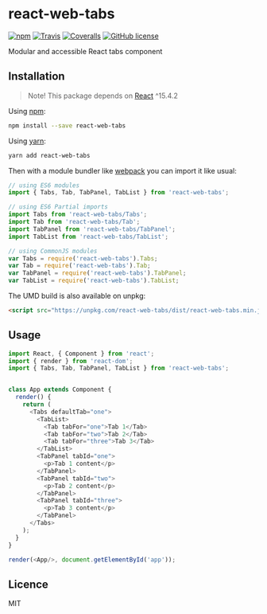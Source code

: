 # react-web-tabs
[![npm](https://img.shields.io/npm/v/react-web-tabs.svg?style=flat-square)](https://www.npmjs.com/package/react-web-tabs)
[![Travis](https://img.shields.io/travis/marcuslindfeldt/react-web-tabs.svg?style=flat-square)](https://travis-ci.org/marcuslindfeldt/react-web-tabs)
[![Coveralls](https://img.shields.io/coveralls/marcuslindfeldt/react-web-tabs.svg?style=flat-square)](https://coveralls.io/github/marcuslindfeldt/react-web-tabs?branch=master)
[![GitHub license](https://img.shields.io/badge/license-MIT-blue.svg?style=flat-square)](https://raw.githubusercontent.com/marcuslindfeldt/react-web-tabs/master/LICENSE)

Modular and accessible React tabs component

## Installation
> Note! This package depends on [React](https://facebook.github.io/react/) ^15.4.2

Using [npm](https://www.npmjs.com/):
```bash
npm install --save react-web-tabs
```
Using [yarn](https://yarnpkg.com/en/):
```bash
yarn add react-web-tabs
```

Then with a module bundler like [webpack](https://webpack.js.org/) you can import it like usual:

```js
// using ES6 modules
import { Tabs, Tab, TabPanel, TabList } from 'react-web-tabs';

// using ES6 Partial imports
import Tabs from 'react-web-tabs/Tabs';
import Tab from 'react-web-tabs/Tab';
import TabPanel from 'react-web-tabs/TabPanel';
import TabList from 'react-web-tabs/TabList';

// using CommonJS modules
var Tabs = require('react-web-tabs').Tabs;
var Tab = require('react-web-tabs').Tab;
var TabPanel = require('react-web-tabs').TabPanel;
var TabList = require('react-web-tabs').TabList;
```

The UMD build is also available on unpkg:

```html
<script src="https://unpkg.com/react-web-tabs/dist/react-web-tabs.min.js"></script>
```

## Usage

```js
import React, { Component } from 'react';
import { render } from 'react-dom';
import { Tabs, Tab, TabPanel, TabList } from 'react-web-tabs';


class App extends Component {
  render() {
    return (
      <Tabs defaultTab="one">
        <TabList>
          <Tab tabFor="one">Tab 1</Tab>
          <Tab tabFor="two">Tab 2</Tab>
          <Tab tabFor="three">Tab 3</Tab>
        </TabList>
        <TabPanel tabId="one">
          <p>Tab 1 content</p>
        </TabPanel>
        <TabPanel tabId="two">
          <p>Tab 2 content</p>
        </TabPanel>
        <TabPanel tabId="three">
          <p>Tab 3 content</p>
        </TabPanel>
      </Tabs>
    );
  }
}

render(<App/>, document.getElementById('app'));
```

## Licence
MIT
